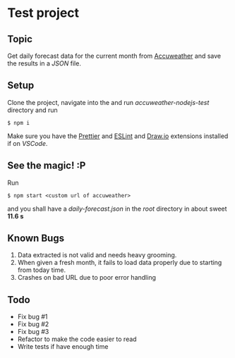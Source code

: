 # Test project

## Topic

Get daily forecast data for the current month from [Accuweather](https://www.accuweather.com/) and
save the results in a _JSON_ file.

## Setup

Clone the project, navigate into the and run _accuweather-nodejs-test_ directory and run

`$ npm i `

Make sure you have the [Prettier](https://marketplace.visualstudio.com/items?itemName=esbenp.prettier-vscode) and [ESLint](https://marketplace.visualstudio.com/items?itemName=dbaeumer.vscode-eslintlink) and [Draw.io](https://marketplace.visualstudio.com/items?itemName=hediet.vscode-drawio) extensions installed if on _VSCode_.

## See the magic! :P

Run

`$ npm start <custom url of accuweather>`

and you shall have a _daily-forecast.json_ in the _root_ directory in about sweet **11.6 s**

## Known Bugs

1. Data extracted is not valid and needs heavy grooming.
2. When given a fresh month, it fails to load data properly due to starting from today time.
3. Crashes on bad URL due to poor error handling

## Todo

- Fix bug #1
- Fix bug #2
- Fix bug #3
- Refactor to make the code easier to read
- Write tests if have enough time
